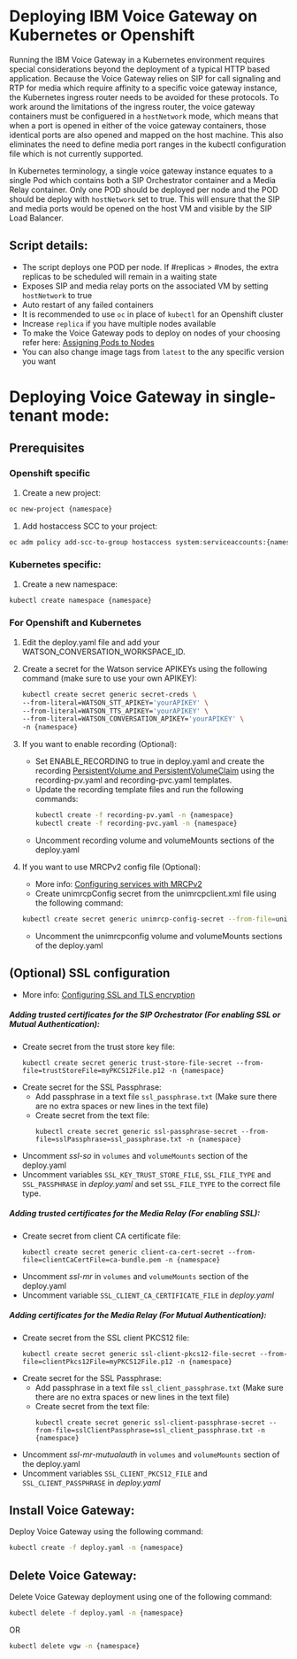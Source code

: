 # Deploying IBM Voice Gateway on Kubernetes or Openshift
Running the IBM Voice Gateway in a Kubernetes environment requires special considerations beyond the deployment of a typical HTTP based application. Because the Voice Gateway relies on SIP for call signaling and RTP for media which require affinity to a specific voice gateway instance, the Kubernetes ingress router needs to be avoided for these protocols. To work around the limitations of the ingress router, the voice gateway containers must be configuered in a `hostNetwork` mode, which means that when a port is opened in either of the voice gateway containers, those identical ports are also opened and mapped on the host machine. This also eliminates the need to define media port ranges in the kubectl configuration file which is not currently supported.

In Kubernetes terminology, a single voice gateway instance equates to a single Pod which contains both a SIP Orchestrator container and a Media Relay container. Only one POD should be deployed per node and the POD should be deploy with `hostNetwork` set to true. This will ensure that the SIP and media ports would be opened on the host VM and visible by the SIP Load Balancer.  

## Script details:

* The script deploys one POD per node. If #replicas > #nodes, the extra replicas to be scheduled will remain in a waiting state
* Exposes SIP and media relay ports on the associated VM by setting `hostNetwork` to true
* Auto restart of any failed containers
* It is recommended to use `oc` in place of `kubectl` for an Openshift cluster
* Increase `replica` if you have multiple nodes available
* To make the Voice Gateway pods to deploy on nodes of your choosing refer here: [Assigning Pods to Nodes](https://kubernetes.io/docs/concepts/scheduling-eviction/assign-pod-node/)
* You can also change image tags from `latest` to the any specific version you want

# Deploying Voice Gateway in single-tenant mode:

## Prerequisites

### Openshift specific

1) Create a new project:
  ```bash
  oc new-project {namespace}
  ```

1) Add hostaccess SCC to your project:
  ```bash
  oc adm policy add-scc-to-group hostaccess system:serviceaccounts:{namespace}
  ```

### Kubernetes specific:

1) Create a new namespace:
  ```bash
  kubectl create namespace {namespace}
  ```  

### For Openshift and Kubernetes

1) Edit the deploy.yaml file and add your WATSON_CONVERSATION_WORKSPACE_ID.

1) Create a secret for the Watson service APIKEYs using the following command (make sure to use your own APIKEY):
   ```bash
   kubectl create secret generic secret-creds \
   --from-literal=WATSON_STT_APIKEY='yourAPIKEY' \
   --from-literal=WATSON_TTS_APIKEY='yourAPIKEY' \
   --from-literal=WATSON_CONVERSATION_APIKEY='yourAPIKEY' \
   -n {namespace}
   ```

1) If you want to enable recording (Optional):
   - Set ENABLE_RECORDING to true in deploy.yaml and create the recording [PersistentVolume and PersistentVolumeClaim](https://kubernetes.io/docs/concepts/storage/persistent-volumes/) using the recording-pv.yaml and recording-pvc.yaml templates.
   - Update the recording template files  and run the following commands:
     ```bash
     kubectl create -f recording-pv.yaml -n {namespace}
     kubectl create -f recording-pvc.yaml -n {namespace}
     ```
   - Uncomment recording volume and volumeMounts sections of the deploy.yaml

1) If you want to use MRCPv2 config file (Optional):
   - More info: [Configuring services with MRCPv2](https://www.ibm.com/support/knowledgecenter/SS4U29/MRCP.html)
   - Create unimrcpConfig secret from the unimrcpclient.xml file using the following command:
    ```bash
    kubectl create secret generic unimrcp-config-secret --from-file=unimrcpConfig=unimrcpclient.xml -n {namespace}
    ```
   - Uncomment the unimrcpconfig volume and volumeMounts sections of the deploy.yaml



## (Optional) SSL configuration
- More info: [Configuring SSL and TLS encryption](https://www.ibm.com/support/knowledgecenter/SS4U29/security.html#configuring-ssl-and-tls-encryption)

##### Adding trusted certificates for the SIP Orchestrator (For enabling SSL or Mutual Authentication):
- Create secret from the trust store key file:
  ```
  kubectl create secret generic trust-store-file-secret --from-file=trustStoreFile=myPKCS12File.p12 -n {namespace}
  ```
- Create secret for the SSL Passphrase:
  - Add passphrase in a text file `ssl_passphrase.txt` (Make sure there are no extra spaces or new lines in the text file)
  - Create secret from the text file:
    ```
    kubectl create secret generic ssl-passphrase-secret --from-file=sslPassphrase=ssl_passphrase.txt -n {namespace}
    ```
- Uncomment *ssl-so* in `volumes` and `volumeMounts` section of the deploy.yaml
- Uncomment variables `SSL_KEY_TRUST_STORE_FILE`, `SSL_FILE_TYPE` and `SSL_PASSPHRASE` in *deploy.yaml* and set `SSL_FILE_TYPE` to the correct file type.

##### Adding trusted certificates for the Media Relay (For enabling SSL):
- Create secret from client CA certificate file:
  ```
  kubectl create secret generic client-ca-cert-secret --from-file=clientCaCertFile=ca-bundle.pem -n {namespace}
  ```
- Uncomment *ssl-mr* in `volumes` and `volumeMounts` section of the deploy.yaml
- Uncomment variable `SSL_CLIENT_CA_CERTIFICATE_FILE` in *deploy.yaml*

##### Adding certificates for the Media Relay (For Mutual Authentication):
- Create secret from the SSL client PKCS12 file:
  ```
  kubectl create secret generic ssl-client-pkcs12-file-secret --from-file=clientPkcs12File=myPKCS12File.p12 -n {namespace}
  ```
- Create secret for the SSL Passphrase:
  - Add passphrase in a text file `ssl_client_passphrase.txt` (Make sure there are no extra spaces or new lines in the text file)
  - Create secret from the text file:
    ```
    kubectl create secret generic ssl-client-passphrase-secret --from-file=sslClientPassphrase=ssl_client_passphrase.txt -n {namespace}
    ```
- Uncomment *ssl-mr-mutualauth* in `volumes` and `volumeMounts` section of the deploy.yaml
- Uncomment variables `SSL_CLIENT_PKCS12_FILE` and `SSL_CLIENT_PASSPHRASE` in *deploy.yaml*


## Install Voice Gateway:

Deploy Voice Gateway using the following command:  
```bash
kubectl create -f deploy.yaml -n {namespace}
```
## Delete Voice Gateway:

Delete Voice Gateway deployment using one of the following command:  
```bash
kubectl delete -f deploy.yaml -n {namespace}
```
OR
```bash
kubectl delete vgw -n {namespace}
```
